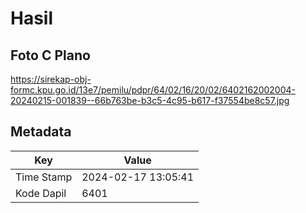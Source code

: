 # Hasil

## Foto C Plano

https://sirekap-obj-formc.kpu.go.id/13e7/pemilu/pdpr/64/02/16/20/02/6402162002004-20240215-001839--66b763be-b3c5-4c95-b617-f37554be8c57.jpg


## Metadata

| Key        | Value               |
| ---------- | ------------------- |
| Time Stamp | 2024-02-17 13:05:41 |
| Kode Dapil | 6401                |



